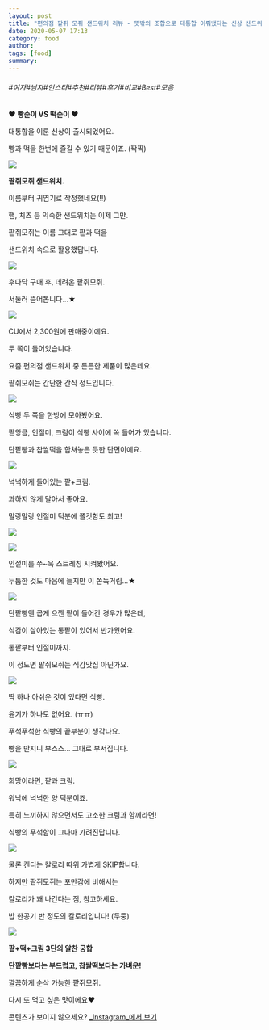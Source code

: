 ```yaml
---
layout: post
title: "편의점 팥쥐 모쥐 샌드위치 리뷰 - 뜻밖의 조합으로 대통합 이뤄냈다는 신상 샌드위치"
date: 2020-05-07 17:13
category: food
author: 
tags: [food]
summary: 
---
```


###### #여자#남자#인스타#추천#리뷰#후기#비교#Best#모음


**♥ 빵순이 VS 떡순이 ♥**

  

대통합을 이룬 신상이 출시되었어요.

빵과 떡을 한번에 즐길 수 있기 때문이죠. (짝짝)

![](https://img1.daumcdn.net/thumb/R720x0/?fname=https%3A%2F%2Ft1.daumcdn.net%2Fliveboard%2Fdispatch%2Fee228d97ffd141f2b3da6a85819f72f1.JPG)

**팥쥐모쥐 샌드위치.**

이름부터 귀엽기로 작정했네요(!!)

  

햄, 치즈 등 익숙한 샌드위치는 이제 그만.

팥쥐모쥐는 이름 그대로 팥과 떡을

샌드위치 속으로 활용했답니다.

  

![](https://t1.daumcdn.net/liveboard/dispatch/057c0706705b4fd7927baaa5caa55d7e.gif)

후다닥 구매 후, 데려온 팥쥐모쥐.

서둘러 뜯어봅니다...★

![](https://img1.daumcdn.net/thumb/R720x0/?fname=https%3A%2F%2Ft1.daumcdn.net%2Fliveboard%2Fdispatch%2F5bed7556448844d3bb5bfc4b0de33d72.JPG)

CU에서 2,300원에 판매중이에요.

두 쪽이 들어있습니다.

  

요즘 편의점 샌드위치 중 든든한 제품이 많은데요.

팥쥐모쥐는 간단한 간식 정도입니다.

![](https://img1.daumcdn.net/thumb/R720x0/?fname=https%3A%2F%2Ft1.daumcdn.net%2Fliveboard%2Fdispatch%2F46334ec1bc4c4888958151f064aa02ea.JPG)

식빵 두 쪽을 한방에 모아봤어요.

팥앙금, 인절미, 크림이 식빵 사이에 쏙 들어가 있습니다.

  

단팥빵과 찹쌀떡을 합쳐놓은 듯한 단면이에요.

![](https://img1.daumcdn.net/thumb/R720x0/?fname=https%3A%2F%2Ft1.daumcdn.net%2Fliveboard%2Fdispatch%2Fbddb87b0d82043b59f7e28881d795d6f.JPG)

넉넉하게 들어있는 팥+크림.  

과하지 않게 달아서 좋아요.

말랑말랑 인절미 덕분에 쫄깃함도 최고!

![](https://t1.daumcdn.net/liveboard/dispatch/1413fc6ede724807ae89261fd38cdf99.gif)

![](https://img1.daumcdn.net/thumb/R720x0/?fname=https%3A%2F%2Ft1.daumcdn.net%2Fliveboard%2Fdispatch%2F6cd45ec154af4dbd8ea37e3a94536849.JPG)

인절미를 쭈~욱 스트레칭 시켜봤어요.

두툼한 것도 마음에 들지만 이 쫀득거림...★

![](https://img1.daumcdn.net/thumb/R720x0/?fname=https%3A%2F%2Ft1.daumcdn.net%2Fliveboard%2Fdispatch%2F3b169d01e45c49c7bdcc13891df299e9.JPG)

단팥빵엔 곱게 으깬 팥이 들어간 경우가 많은데,  

식감이 살아있는 통팥이 있어서 반가웠어요.

  

통팥부터 인절미까지.

이 정도면 팥쥐모쥐는 식감맛집 아닌가요.

![](https://img1.daumcdn.net/thumb/R720x0/?fname=https%3A%2F%2Ft1.daumcdn.net%2Fliveboard%2Fdispatch%2F6912753a3b8e471ea23b6144aa1e64ff.JPG)

딱 하나 아쉬운 것이 있다면 식빵.

윤기가 하나도 없어요. (ㅠㅠ)

  

푸석푸석한 식빵의 끝부분이 생각나요.

빵을 만지니 부스스... 그대로 부서집니다.

![](https://img1.daumcdn.net/thumb/R720x0/?fname=https%3A%2F%2Ft1.daumcdn.net%2Fliveboard%2Fdispatch%2F0f9a39a61e7f4c78acf9658d1e54f415.JPG)

희망이라면, 팥과 크림.

워낙에 넉넉한 양 덕분이죠.

  

특히 느끼하지 않으면서도 고소한 크림과 함께라면!

식빵의 푸석함이 그나마 가려진답니다.

![](https://img1.daumcdn.net/thumb/R720x0/?fname=https%3A%2F%2Ft1.daumcdn.net%2Fliveboard%2Fdispatch%2Fb3249a9ad7914aa18d56fbe6decc4826.JPG)

물론 캔디는 칼로리 따위 가볍게 SKIP합니다.

하지만 팥쥐모쥐는 포만감에 비해서는

칼로리가 꽤 나간다는 점, 참고하세요.

  

밥 한공기 반 정도의 칼로리입니다! (두둥)

![](https://img1.daumcdn.net/thumb/R720x0/?fname=https%3A%2F%2Ft1.daumcdn.net%2Fliveboard%2Fdispatch%2Fcf23fae8c49e4d2aa986225d4e9ce2d8.JPG)

**팥+떡+크림 3단의 알찬 궁합**

**단팥빵보다는 부드럽고, 찹쌀떡보다는 가벼운!**

  

깔끔하게 순삭 가능한 팥쥐모쥐.

다시 또 먹고 싶은 맛이에요♥

콘텐츠가 보이지 않으세요?  [_Instagram_에서 보기](https://www.instagram.com/p/B-rPoSsJkTH)